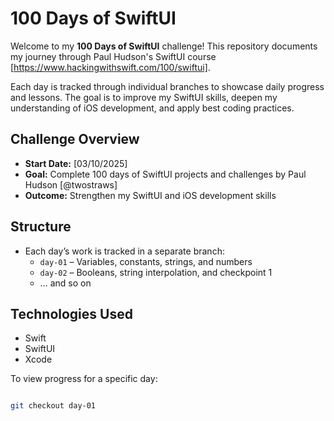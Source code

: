 # 100 Days of SwiftUI

Welcome to my **100 Days of SwiftUI** challenge! This repository documents my journey through Paul Hudson's SwiftUI course [https://www.hackingwithswift.com/100/swiftui].

Each day is tracked through individual branches to showcase daily progress and lessons. The goal is to improve my SwiftUI skills, deepen my understanding of iOS development, and apply best coding practices.


## **Challenge Overview**  
- **Start Date:** [03/10/2025]
- **Goal:** Complete 100 days of SwiftUI projects and challenges by Paul Hudson [@twostraws]
- **Outcome:** Strengthen my SwiftUI and iOS development skills  


## Structure
- Each day’s work is tracked in a separate branch:
    - `day-01` – Variables, constants, strings, and numbers
    - `day-02` – Booleans, string interpolation, and checkpoint 1
    - … and so on


## **Technologies Used**  
- Swift  
- SwiftUI  
- Xcode


To view progress for a specific day:  
```bash

git checkout day-01
